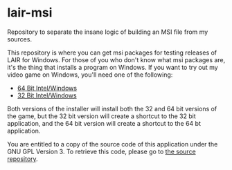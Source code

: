 # lair-msi
Repository to separate the insane logic of building an MSI file from my sources.

This repository is where you can get msi packages for testing releases of LAIR
for Windows. For those of you who don't know what msi packages are, it's the
thing that installs a program on Windows. If you want to try out my video game
on Windows, you'll need one of the following:

  * [64 Bit Intel/Windows](https://github.com/cmotc/lair-msi/raw/master/lair-x64.msi)
  * [32 Bit Intel/Windows](https://github.com/cmotc/lair-msi/raw/master/lair-x86.msi)

Both versions of the installer will install both the 32 and 64 bit versions of
the game, but the 32 bit version will create a shortcut to the 32 bit
application, and the 64 bit version will create a shortcut to the 64 bt
application.

You are entitled to a copy of the source code of this application under the
GNU GPL Version 3. To retrieve this code, please go to
[the source repository](https://github.com/cmotc/valair).
